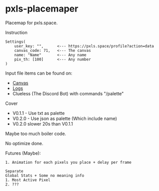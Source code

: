 # pxls-placemaper
Placemap for pxls.space.

Instruction
```
Settings(
    user_key: "",      <--- https://pxls.space/profile?action=data
    canvas_code: 71,   <--- The canvas
    name: "Name"       <--- Any name
    pix_th: [100]      <--- Any number
)
```

Input file items can be found on:

+ [Canvas](https://wiki.pxls.space/index.php?title=Category:Canvases)
+ [Logs](https://pxls.space/extra/logs/)
+ Clueless (The Discord Bot) with commands "/palette"

Cover
- V0.1.1 - Use txt as palette
- V0.2.0 - Use json as palette (Which include name)
- V0.2.0 slower 20s than V0.1.1

Maybe too much boiler code.

No optimize done.

Futures (Maybe):
```
1. Animation for each pixels you place + delay per frame

Separate
Global Stats + Some no meaning info
1. Most Active Pixel
2. ???
```
